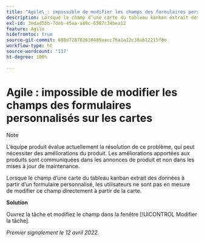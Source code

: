 ```yaml
---
title: "Agile\_: impossible de modifier les champs des formulaires personnalisés sur les cartes"
description: Lorsque le champ d’une carte du tableau kanban extrait des données à partir d’un formulaire personnalisé, les utilisateurs ne sont pas en mesure de modifier ce champ directement à partir de la carte.
exl-id: 3edad5bb-7deb-45ea-a89c-6587c34bea12
feature: Agile
hidefromtoc: true
source-git-commit: 688d728782638489aacc76a1a12c38ab12215f8e
workflow-type: ht
source-wordcount: '117'
ht-degree: 100%

---
```


# Agile : impossible de modifier les champs des formulaires personnalisés sur les cartes

>[!NOTE]
>
>L’équipe produit évalue actuellement la résolution de ce problème, qui peut nécessiter des améliorations du produit. Les améliorations apportées aux produits sont communiquées dans les annonces de produit et non dans les mises à jour de maintenance.

Lorsque le champ d’une carte du tableau kanban extrait des données à partir d’un formulaire personnalisé, les utilisateurs ne sont pas en mesure de modifier ce champ directement à partir de la carte.

**Solution**

Ouvrez la tâche et modifiez le champ dans la fenêtre [!UICONTROL Modifier la tâche].

_Premier signalement le 12 avril 2022._

